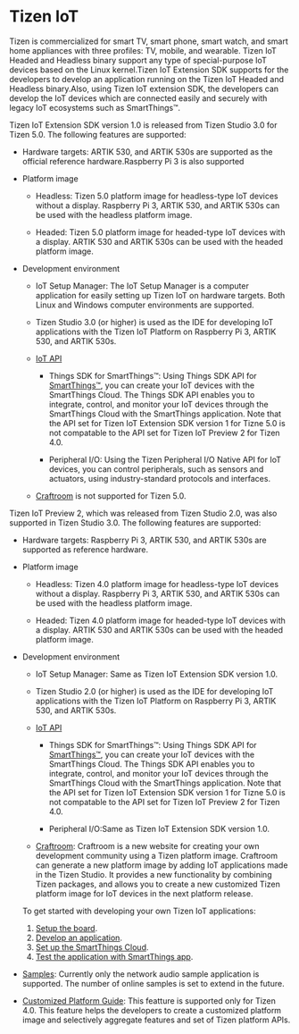 # Tizen IoT

Tizen is commercialized for smart TV, smart phone, smart watch, and smart home appliances with three profiles: TV, mobile, and wearable. Tizen IoT Headed and Headless binary support any type of special-purpose IoT devices based on the Linux kernel.Tizen IoT Extension SDK supports for the developers to develop an application running on the Tizen IoT Headed and Headless binary.Also, using Tizen IoT extension SDK, the developers can develop the IoT devices which are connected easily and securely with legacy IoT ecosystems such as SmartThings&trade;. 

Tizen IoT Extension SDK version 1.0 is released from Tizen Studio 3.0 for Tizen 5.0. The following features are supported:

-   Hardware targets: ARTIK 530, and ARTIK 530s are supported as the official reference hardware.Raspberry Pi 3 is also supported

-   Platform image
    -   Headless: Tizen 5.0 platform image for headless-type IoT devices without a display. Raspberry Pi 3, ARTIK 530, and ARTIK 530s can be used with the headless platform image.

    -   Headed: Tizen 5.0 platform image for headed-type IoT devices with a display. ARTIK 530 and ARTIK 530s can be used with the headed platform image.

-   Development environment

    -   IoT Setup Manager: The IoT Setup Manager is a computer application for easily setting up Tizen IoT on hardware targets. Both Linux and Windows computer environments are supported. 

    -   Tizen Studio 3.0 (or higher) is used as the IDE for developing IoT applications with the Tizen IoT Platform on Raspberry Pi 3, ARTIK 530, and ARTIK 530s.

    -   [IoT API](../guides/iot-api.md)
        -   Things SDK for SmartThings&trade;: Using Things SDK API for [SmartThings&trade;](https://smartthings.developer.samsung.com/), you can create your IoT devices with the SmartThings Cloud. The Things SDK API enables you to integrate, control, and monitor your IoT devices through the SmartThings Cloud with the SmartThings application. Note that the API set for Tizen IoT Extension SDK version 1 for Tizne 5.0 is not compatable to the API set for Tizen IoT Preview 2 for Tizen 4.0.

        -   Peripheral I/O: Using the Tizen Peripheral I/O Native API for IoT devices, you can control peripherals, such as sensors and actuators, using industry-standard protocols and interfaces.

    -   [Craftroom](https://craftroom.tizen.org/) is not supported for Tizen 5.0.

Tizen IoT Preview 2, which was released from Tizen Studio 2.0, was also supported in Tizen Studio 3.0. The following features are supported:

-   Hardware targets: Raspberry Pi 3, ARTIK 530, and ARTIK 530s are supported as reference hardware.

-   Platform image
    -   Headless: Tizen 4.0 platform image for headless-type IoT devices without a display. Raspberry Pi 3, ARTIK 530, and ARTIK 530s can be used with the headless platform image.

    -   Headed: Tizen 4.0 platform image for headed-type IoT devices with a display. ARTIK 530 and ARTIK 530s can be used with the headed platform image.

-   Development environment

    -   IoT Setup Manager: Same as Tizen IoT Extension SDK version 1.0.

    -   Tizen Studio 2.0 (or higher) is used as the IDE for developing IoT applications with the Tizen IoT Platform on Raspberry Pi 3, ARTIK 530, and ARTIK 530s.

    -   [IoT API](../guides/iot-api.md)
        -  Things SDK for SmartThings&trade;: Using Things SDK API for [SmartThings&trade;](https://smartthings.developer.samsung.com/), you can create your IoT devices with the SmartThings Cloud. The Things SDK API enables you to integrate, control, and monitor your IoT devices through the SmartThings Cloud with the SmartThings application. Note that the API set for Tizen IoT Extension SDK version 1 for Tizne 5.0 is not compatable to the API set for Tizen IoT Preview 2 for Tizen 4.0.

        -   Peripheral I/O:Same as Tizen IoT Extension SDK version 1.0.

    -   [Craftroom](https://craftroom.tizen.org/): Craftroom is a new website for creating your own development community using a Tizen platform image. Craftroom can generate a new platform image by adding IoT applications made in the Tizen Studio. It provides a new functionality by combining Tizen packages, and allows you to create a new customized Tizen platform image for IoT devices in the next platform release.



    To get started with developing your own Tizen IoT applications:

    1.  [Setup the board](setting-up-board.md).
    2.  [Develop an application](things-app-development.md).
    3.  [Set up the SmartThings Cloud](things-cloud-setup.md).
    4.  [Test the application with SmartThings app](cloud-app-test.md).

-   [Samples](../sample/iot-sample.md): Currently only the network audio sample application is supported. The number of online samples is set to extend in the future.

-   [Customized Platform Guide](../customized-platform/overview.md): This featture is supported only for Tizen 4.0. This feature helps the developers to create a customized platform image and selectively aggregate features and set of Tizen platform APIs.


